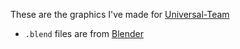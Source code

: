 These are the graphics I've made for [Universal-Team](https://github.com/Universal-Team)

- `.blend` files are from [Blender](https://www.blender.org)